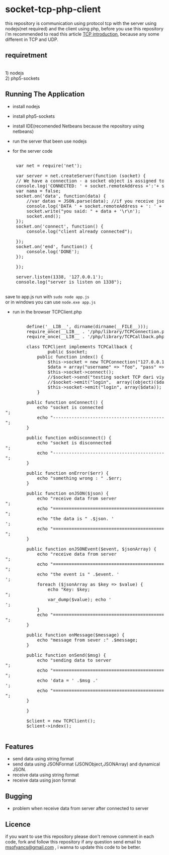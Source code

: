 socket-tcp-php-client
============

this repository is communication using protocol tcp with the server using nodejs(net required) and the client using php, before you use this repository i'm recommended to read
this article [TCP introduction](https://github.com/viyancs/socket-udp-java-client/wiki), because any some different in TCP and UDP.
<br>

requiretment 
-----------------------
<br>
1) nodejs <br>
2) php5-sockets



Running The Application
-----------------------

* install nodejs <br>
* install php5-sockets <br>
* install IDE(recomended Netbeans because the repository using netbeans) <br>
	 
* run the server that been use nodejs<br>

* for the server code  <br>
<pre>

    var net = require('net');

    var server = net.createServer(function (socket) {
    // We have a connection - a socket object is assigned to the connection automatically
    console.log('CONNECTED: ' + socket.remoteAddress +':'+ socket.remotePort);
    var nama = false;
    socket.on('data', function(data) {    
        //var datas = JSON.parse(data); //if you receive json must be parse 
        console.log('DATA ' + socket.remoteAddress + ': ' + data);  
        socket.write("you said: " + data + '\r\n');
        socket.end();
    });
    socket.on('connect', function() {
        console.log("client already connected");

    });
    socket.on('end', function() {
        console.log('DONE');
    });

    });

    server.listen(1338, '127.0.0.1');
    console.log("server is listen on 1338");

</pre>


save to app.js run with `sudo node app.js` <br> or in windows you can use `node.exe app.js` 

* run in the browser TCPClient.php<br>
<pre>

        define('__LIB__', dirname(dirname(__FILE__)));
        require_once(__LIB__ . '/php/library/TCPConnection.php');
        require_once(__LIB__ . '/php/library/TCPCallback.php');

        class TCPClient implements TCPCallback {
                public $socket;
            public function index() {
                $this->socket = new TCPConnection("127.0.0.1", 1338, $this);
                $data = array("username" => "foo", "pass" => "bar");
                $this->socket->connect();
                //$socket->send("testing socket TCP dari viyancs"); // format string only
                //$socket->emit("login",  array((object)($data),  (object)($data1))); //multy dimension json
                $this->socket->emit("login", array($data)); //one array dimension json
            }

        public function onConnect() {
            echo "socket is connected </br>";
            echo "-------------------------------------------------------------</br>";
        }

        public function onDisconnect() {
            echo "socket is disconnected </br>";
            echo "-------------------------------------------------------------</br>";
        }

        public function onError($err) {
            echo "something wrong : " .$err;
        }

        public function onJSON($json) {
            echo "receive data from server </br>";
            echo "=============================================================</br>";
            echo "the data is " .$json. '</br>';
            echo "=============================================================</br>";
        }

        public function onJSONEvent($event, $jsonArray) {
            echo "receive data from server </br>";
            echo "=============================================================</br>";
            echo "the event is " .$event. '</br>';
            foreach ($jsonArray as $key => $value) {
                echo "Key: $key; </br>";
                var_dump($value); echo '</br>';
            }
            echo "=============================================================</br>";
        }

        public function onMessage($message) {
            echo "message from sever :" .$message;
        }

        public function onSend($msg) {
            echo "sending data to server </br>";
            echo "=============================================================</br>";
            echo 'data = ' .$msg .'</br>';
            echo "=============================================================</br>";
        }

        }

        $client = new TCPClient();
        $client->index();

</pre>

Features
-----------------------

* send data using string format 
* send data using JSONFormat (JSONObject,JSONArray) and dynamical JSON.
* receive data using string format
* receive data using json format


Bugging 
-----------------------

* problem when receive data from server after connected to server

Licence 
----------------------
if you want to use this repository please  don't remove comment in each code, fork and follow this repository if any question send email to msofyancs@gmail.com , i wanna to update this code to be better.

	

